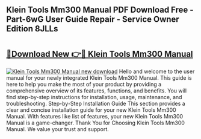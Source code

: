 ## Klein Tools Mm300 Manual PDF Download Free - Part-6wG User Guide Repair - Service Owner Edition 8JLLs

# <h2><a href="http://bc36839.oget.top/?id=Klein+Tools+Mm300+Manual">🔗Download New 👉🔴 Klein Tools Mm300 Manual</a></h2>

[![Klein Tools Mm300 Manual new download](https://i.imgur.com/5g1atiW.png)](http://bc36839.oget.top/?id=Klein+Tools+Mm300+Manual)
Hello and welcome to the user manual for your newly integrated Klein Tools Mm300 Manual. This guide is here to help you make the most of your product by providing a comprehensive overview of its features, functions, and benefits. You will find step-by-step instructions for installation, usage, maintenance, and troubleshooting. Step-by-Step Installation Guide This section provides a clear and concise installation guide for your new Klein Tools Mm300 Manual. With features like list of features, your new Klein Tools Mm300 Manual is a game-changer. Thank You for Choosing Klein Tools Mm300 Manual. We value your trust and support.
